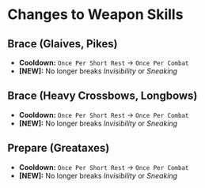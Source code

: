 # Changes to Weapon Skills

## Brace (Glaives, Pikes)

+ **Cooldown:** `Once Per Short Rest` -> `Once Per Combat`
+ **\[NEW\]:** No longer breaks *Invisibility* or *Sneaking*

## Brace (Heavy Crossbows, Longbows)

+ **Cooldown:** `Once Per Short Rest` -> `Once Per Combat`
+ **\[NEW\]:** No longer breaks *Invisibility* or *Sneaking*

## Prepare (Greataxes)

+ **Cooldown:** `Once Per Short Rest` -> `Once Per Combat`
+ **\[NEW\]:** No longer breaks *Invisibility* or *Sneaking*
